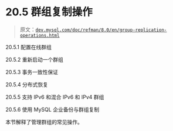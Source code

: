 # 20.5 群组复制操作

> 原文：[`dev.mysql.com/doc/refman/8.0/en/group-replication-operations.html`](https://dev.mysql.com/doc/refman/8.0/en/group-replication-operations.html)

20.5.1 配置在线群组

20.5.2 重新启动一个群组

20.5.3 事务一致性保证

20.5.4 分布式恢复

20.5.5 支持 IPv6 和混合 IPv6 和 IPv4 群组

20.5.6 使用 MySQL 企业备份与群组复制

本节解释了管理群组的常见操作。
